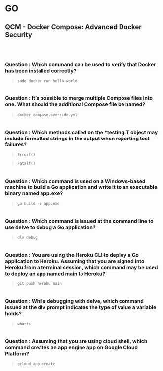 # GO 

## QCM - Docker Compose: Advanced Docker Security
<br>
<br>


### **Question** : Which command can be used to verify that Docker has been installed correctly?

> `sudo docker run hello-world`


#
### **Question** : It’s possible to merge multiple Compose files into one. What should the additional Compose file be named?

> `docker-compose.override.yml`


#
### **Question** : Which methods called on the *testing.T object may include formatted strings in the output when reporting test failures?

> `Errorf()`

> `Fatalf()`


#
### **Question** : Which command is used on a Windows-based machine to build a Go application and write it to an executable binary named app.exe?

> `go build -o app.exe`


#
### **Question** : Which command is issued at the command line to use delve to debug a Go application?

> `dlv debug`


#
### **Question** : You are using the Heroku CLI to deploy a Go application to Heroku. Assuming that you are signed into Heroku from a terminal session, which command may be used to deploy an app named main to Heroku?

> `git push heroku main`


#
### **Question** : While debugging with delve, which command issued at the dlv prompt indicates the type of value a variable holds?

> `whatis`


#
### **Question** : Assuming that you are using cloud shell, which command creates an app engine app on Google Cloud Platform?

> `gcloud app create`
